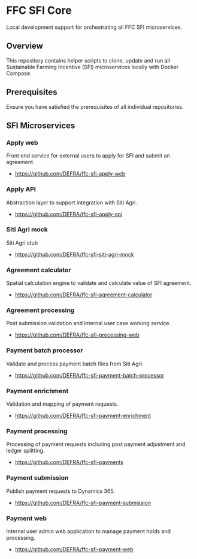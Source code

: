 # FFC SFI Core
Local development support for orchestrating all FFC SFI microservices.

## Overview

This repository contains helper scripts to clone, update and run all Sustainable Farming Incentive (SFI) microservices locally with Docker Compose.

## Prerequisites

Ensure you have satisfied the prerequisites of all individual repositories.

## SFI Microservices

### Apply web

Front end service for external users to apply for SFI and submit an agreement.

- https://github.com/DEFRA/ffc-sfi-apply-web

### Apply API

Abstraction layer to support integration with Siti Agri.

- https://github.com/DEFRA/ffc-sfi-apply-api

### Siti Agri mock

Siti Agri stub

- https://github.com/DEFRA/ffc-sfi-siti-agri-mock

### Agreement calculator

Spatial calculation engine to validate and calculate value of SFI agreement.

- https://github.com/DEFRA/ffc-sfi-agreement-calculator

### Agreement processing

Post submission validation and internal user case working service.

- https://github.com/DEFRA/ffc-sfi-processing-web

### Payment batch processor

Validate and process payment batch files from Siti Agri.

- https://github.com/DEFRA/ffc-sfi-payment-batch-processor

### Payment enrichment

Validation and mapping of payment requests.

- https://github.com/DEFRA/ffc-sfi-payment-enrichment

### Payment processing

Processing of payment requests including post payment adjustment and ledger splitting.

- https://github.com/DEFRA/ffc-sfi-payments

### Payment submission

Publish payment requests to Dynamics 365.

- https://github.com/DEFRA/ffc-sfi-payment-submission

### Payment web

Internal user admin web application to manage payment holds and processing.

- https://github.com/DEFRA/ffc-sfi-payment-web
